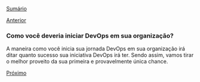 [Sumário](https://github.com/lucasfantacuci/DevOpsRevelado/blob/master/README.md)


[Anterior](https://github.com/lucasfantacuci/DevOpsRevelado/blob/master/CHAPTER03/3-7-CONCLUSION.md)


### Como você deveria iniciar DevOps em sua organização?


A maneira como você inicia sua jornada DevOps em sua organização irá ditar quanto sucesso sua iniciativa DevOps irá ter. Sendo assim, vamos tirar o melhor proveito da sua primeira e provavelmente única chance. 


[Próximo](https://github.com/lucasfantacuci/DevOpsRevelado/blob/master/CHAPTER04/4-1-YOUAVOIDBIGBANGANDSTARTSMALL.md)
